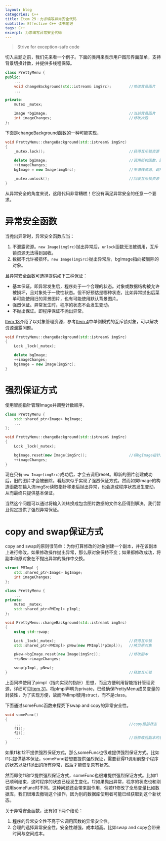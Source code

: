 ```yaml
---
layout: blog
categories: C++
title: Item 29：力求编写异常安全代码
subtitle: Effective C++ 读书笔记
tags: C++
excerpt: 力求编写异常安全代码
---
```


> Strive for exception-safe code


切入主题之前，我们先来看一个例子。下面的类用来表示用户图形界面菜单，支持背景切换计数，并提供多线程保障。

```cpp
class PrettyMenu {
public:
    ...
    void changeBackground(std::istream& imgSrc);        //修改背景图片
    ...

private:
    mutex _mutex;                                       

    Image *bgImage;                                     //当前背景图片
    int imageChanges;                                   //修改次数
};
```

下面是changeBackground函数的一种可能实现，

```cpp
void PrettyMenu::changeBackground(std::istream& imgSrc) 
{
    _mutex.lock();                                      //获得互斥锁资源
    
    delete bgImage;                                     //调用析构函数，回收内存
    ++imageChanges;
    bgImage = new Image(imgSrc);                        //申请栈资源，调用构造函数

    _mutex.unlock();                                    //回收互斥锁资源
}
```

从异常安全的角度来说，这段代码非常糟糕！它没有满足异常安全的任意一个要求。

# 异常安全函数

当抛出异常时，异常安全函数应当：

1. 不泄露资源。`new Image(imgSrc)`抛出异常后，`unlock`函数无法被调用，互斥锁资源无法得到回收。
2. 数据不允许被损坏。`new Image(imgSrc)`抛出异常后，bgImage指向被删除的对象。 

且异常安全函数可选择提供如下三种保证：

* 基本保证。即异常发生后，程序处于一个合理的状态。对象或数据结构被允许被损坏，且对象处于一致性状态。但不好预估是哪种状态，比如异常抛出后菜单可能使用旧的背景图片，也有可能使用默认背景图片。
* 强烈保证。异常发生时，程序的状态不会发生变动。
* 不抛出保证。即程序保证不抛出异常。

[Item 13](/2016/02/01/effective-13.html)介绍了以对象管理资源，参考[Item
4](/2016/01/20/effective-4.html)中单例模式的互斥锁对象，可以解决资源泄露问题。

```cpp
void PrettyMenu::changeBackground(std::istream& imgSrc)
{
    Lock _lock(_mutex);

    delete bgImage;
    ++imageChanges;
    bgImage = new Image(imgSrc);
}
```

# 强烈保证方式

使用智能指针管理Image并调整计数顺序，

```cpp
class PrettyMenu {
    std::shared_ptr<Image> bgImage;
    ...
};

void PrettyMenu::changeBackground(std::istream& imgSrc)
{
    Lock _lock(_mutex);

    bgImage.reset(new Image(imgSrc));                   //将bgImage指针重置
    ++imageChanges;
}
```

现在只有`new Image(imgSrc)`成功后，才会去调用reset。即新的图片创建成功后，旧的图片才会被删除。看起来似乎实现了强烈保证方式。然而如果Image的构造函数在输入流imgSrc读取指针移走后抛出异常，也会造成程序状态发生变动。从而最终只提供基本保证。

当然这个问题可以通过将输入流转换成包含图片数据的文件名臣得到解决。我们暂且假定提供了强烈异常保证。

# copy and swap保证方式

copy and swap的原则很简单：为你打算修改的对象创建一个副本，并在该副本上进行修改。如果修改操作抛出异常，那么原对象保持不变；如果都修改成功，将副本和原对象在不抛出异常的操作中交换。

```cpp
struct PMImpl {
    std::shared_ptr<Image> bgImage;                     
    int imageChanges;
};

class PrettyMenu {
    ...
private:
    mutex _mutex;
    std::shared_ptr<PMImpl> pImpl;
};

void PrettyMenu::changeBackground(std::istream& imgSrc)
{
    using std::swap;

    Lock _lock(_mutex);                                 //获得互斥锁
    std::shared_ptr<PMImpl> pNew(new PMImpl(*pImpl));   //拷贝原对象

    pNew->bgImage.reset(new Image(imgSrc));             //修改副本
    ++pNew->imageChanges;

    swap(pImpl, pNew);
}                                                       //释放互斥锁
```

上面同样使用了pimpl（指向实现的指针）思想，而且方便利用智能指针管理资源，详细可见[Item 31](/2016/02/19/effective-31.html)。将pImpl声明为private，已经确保PrettyMenu成员变量的封装性，为了实现方便，故而PMImpl使用struct，而不是class。

下面通过someFunc函数来探究下swap and copy的异常安全性。

```cpp
void someFunc()
{
    ...                                                 //copy局部状态
    f1();
    f2();
    ...                                                 //将修改后副本的状态与原状态交换
}
```

如果f1和f2不提供强烈保证方式，那么someFunc也很难提供强烈保证方式。比如f1只提供基本保证，someFunc若想要提供强烈保证，需要获得f1调用前整个程序的状态以及f1抛出的所有异常，然后才能恢复原有状态。

然而即使f1和f2提供强烈保证方式，someFunc也很难提供强烈保证方式。比如f1已顺利结束，这时程序的状态已经发生变化。f2如果抛出异常，程序的状态也和刚调用someFunc时不同。这种问题还会带来副作用，倘若f1修改了全局变量比如数据库，我们很难去撤销这个操作，因为别的数据库使用者可能已经获取到这个新状态。

关于异常安全函数，还有如下两个结论：

1. 程序的异常安全性不高于它调用函数的异常安全性。
2. 合理的选择异常安全性。安全性越强，成本越高。比如swap and copy会带来时间与空间成本。
